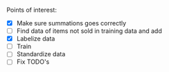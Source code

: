 Points of interest:
- [X] Make sure summations goes correctly
- [ ] Find data of items not sold in training data and add
- [X] Labelize data
- [ ] Train
- [ ] Standardize data
- [ ] Fix TODO's